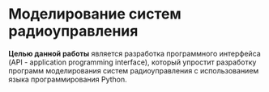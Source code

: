# Моделирование систем радиоуправления

__Целью данной работы__ является разработка программного интерфейса (API - application programming interface), который упростит разработку программ моделирования систем радиоуправления с использованием языка программирования Python.